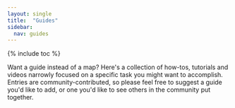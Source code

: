 ```yaml
---
layout: single
title:  "Guides"
sidebar:
  nav: guides
---
```


{% include toc %}

Want a guide instead of a map? Here's a collection of how-tos, tutorials and videos narrowly focused on a specific task you might want to accomplish. Entries are community-contributed, so please feel free to suggest a guide you'd like to add, or one you'd like to see others in the community put together.
